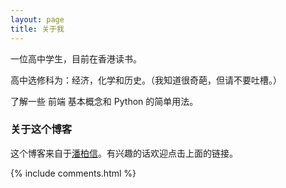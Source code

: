 ```yaml
---
layout: page
title: 关于我
---
```


一位高中学生，目前在香港读书。
<p>
高中选修科为：经济，化学和历史。（我知道很奇葩，但请不要吐槽。）
<p>
了解一些 前端 基本概念和 Python 的简单用法。

<p>

<h3> 关于这个博客 </h3>  

<p>

这个博客来自于<a target="_blank" href='https://github.com/leopardpan/leopardpan.github.io/'>潘柏信</a>。有兴趣的话欢迎点击上面的链接。

{% include comments.html %}
